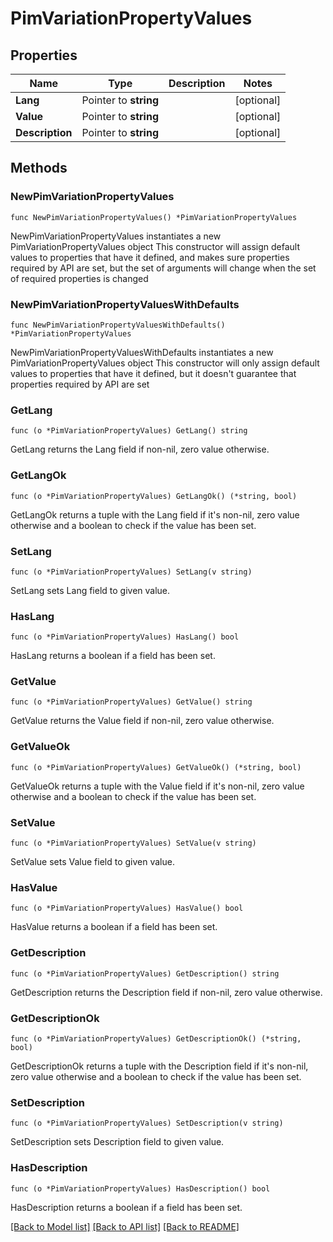 # PimVariationPropertyValues

## Properties

Name | Type | Description | Notes
------------ | ------------- | ------------- | -------------
**Lang** | Pointer to **string** |  | [optional] 
**Value** | Pointer to **string** |  | [optional] 
**Description** | Pointer to **string** |  | [optional] 

## Methods

### NewPimVariationPropertyValues

`func NewPimVariationPropertyValues() *PimVariationPropertyValues`

NewPimVariationPropertyValues instantiates a new PimVariationPropertyValues object
This constructor will assign default values to properties that have it defined,
and makes sure properties required by API are set, but the set of arguments
will change when the set of required properties is changed

### NewPimVariationPropertyValuesWithDefaults

`func NewPimVariationPropertyValuesWithDefaults() *PimVariationPropertyValues`

NewPimVariationPropertyValuesWithDefaults instantiates a new PimVariationPropertyValues object
This constructor will only assign default values to properties that have it defined,
but it doesn't guarantee that properties required by API are set

### GetLang

`func (o *PimVariationPropertyValues) GetLang() string`

GetLang returns the Lang field if non-nil, zero value otherwise.

### GetLangOk

`func (o *PimVariationPropertyValues) GetLangOk() (*string, bool)`

GetLangOk returns a tuple with the Lang field if it's non-nil, zero value otherwise
and a boolean to check if the value has been set.

### SetLang

`func (o *PimVariationPropertyValues) SetLang(v string)`

SetLang sets Lang field to given value.

### HasLang

`func (o *PimVariationPropertyValues) HasLang() bool`

HasLang returns a boolean if a field has been set.

### GetValue

`func (o *PimVariationPropertyValues) GetValue() string`

GetValue returns the Value field if non-nil, zero value otherwise.

### GetValueOk

`func (o *PimVariationPropertyValues) GetValueOk() (*string, bool)`

GetValueOk returns a tuple with the Value field if it's non-nil, zero value otherwise
and a boolean to check if the value has been set.

### SetValue

`func (o *PimVariationPropertyValues) SetValue(v string)`

SetValue sets Value field to given value.

### HasValue

`func (o *PimVariationPropertyValues) HasValue() bool`

HasValue returns a boolean if a field has been set.

### GetDescription

`func (o *PimVariationPropertyValues) GetDescription() string`

GetDescription returns the Description field if non-nil, zero value otherwise.

### GetDescriptionOk

`func (o *PimVariationPropertyValues) GetDescriptionOk() (*string, bool)`

GetDescriptionOk returns a tuple with the Description field if it's non-nil, zero value otherwise
and a boolean to check if the value has been set.

### SetDescription

`func (o *PimVariationPropertyValues) SetDescription(v string)`

SetDescription sets Description field to given value.

### HasDescription

`func (o *PimVariationPropertyValues) HasDescription() bool`

HasDescription returns a boolean if a field has been set.


[[Back to Model list]](../README.md#documentation-for-models) [[Back to API list]](../README.md#documentation-for-api-endpoints) [[Back to README]](../README.md)


